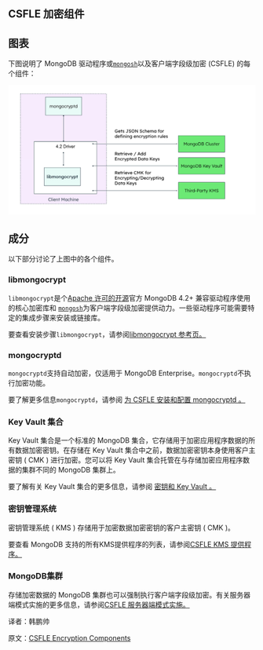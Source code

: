 ## CSFLE 加密组件

## 图表

下图说明了 MongoDB 驱动程序或[`mongosh`](https://www.mongodb.com/docs/mongodb-shell/#mongodb-binary-bin.mongosh)以及客户端字段级加密 (CSFLE) 的每个组件：

![本地密钥提供程序的支持 CSFLE 的应用程序的体系结构图](../../../../../images/CSFLE-Encryption-Components-01.png)

## 成分

以下部分讨论了上图中的各个组件。

### libmongocrypt

`libmongocrypt`是个[Apache 许可的开源](https://github.com/mongodb/libmongocrypt)官方 MongoDB 4.2+ 兼容驱动程序使用的核心加密库和 [`mongosh`](https://www.mongodb.com/docs/mongodb-shell/#mongodb-binary-bin.mongosh)为客户端字段级加密提供动力。一些驱动程序可能需要特定的集成步骤来安装或链接库。

要查看安装步骤`libmongocrypt`，请参阅[libmongocrypt 参考页。](https://www.mongodb.com/docs/manual/core/csfle/reference/libmongocrypt/#std-label-csfle-reference-libmongocrypt)

### mongocryptd

`mongocryptd`支持自动加密，仅适用于 MongoDB Enterprise。`mongocryptd`不执行加密功能。

要了解更多信息`mongocryptd`，请参阅 [为 CSFLE 安装和配置 mongocryptd 。](https://www.mongodb.com/docs/manual/core/csfle/reference/mongocryptd/#std-label-csfle-reference-mongocryptd)

### Key Vault 集合

Key Vault 集合是一个标准的 MongoDB 集合，它存储用于加密应用程序数据的所有数据加密密钥。在存储在 Key Vault 集合中之前，数据加密密钥本身使用客户主密钥 ( CMK ) 进行加密。您可以将 Key Vault 集合托管在与存储加密应用程序数据的集群不同的 MongoDB 集群上。

要了解有关 Key Vault 集合的更多信息，请参阅 [密钥和 Key Vault 。](https://www.mongodb.com/docs/manual/core/csfle/fundamentals/keys-key-vaults/#std-label-csfle-reference-keys-key-vaults)

### 密钥管理系统

密钥管理系统 ( KMS ) 存储用于加密数据加密密钥的客户主密钥 ( CMK )。

要查看 MongoDB 支持的所有KMS提供程序的列表，请参阅[CSFLE KMS 提供程序。](https://www.mongodb.com/docs/manual/core/csfle/reference/kms-providers/#std-label-csfle-reference-kms-providers)

### MongoDB集群

存储加密数据的 MongoDB 集群也可以强制执行客户端字段级加密。有关服务器端模式实施的更多信息，请参阅[CSFLE 服务器端模式实施。](https://www.mongodb.com/docs/manual/core/csfle/reference/server-side-schema/#std-label-csfle-reference-server-side-schema)







译者：韩鹏帅

原文：[CSFLE Encryption Components](https://www.mongodb.com/docs/manual/core/csfle/reference/encryption-components/)
